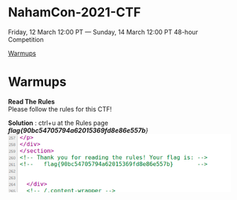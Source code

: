 # NahamCon-2021-CTF
Friday, 12 March 12:00 PT — Sunday, 14 March 12:00 PT 48-hour Competition <br>


[Warmups](#Warmups)


# **Warmups**

**Read The Rules**<br>
Please follow the rules for this CTF!<br>

**Solution** : ctrl+u at the Rules page<br>
_**flag{90bc54705794a62015369fd8e86e557b**}_<br>
![](https://github.com/darknezs/NahamCon-2021-CTF/blob/main/source/readRules.png)
